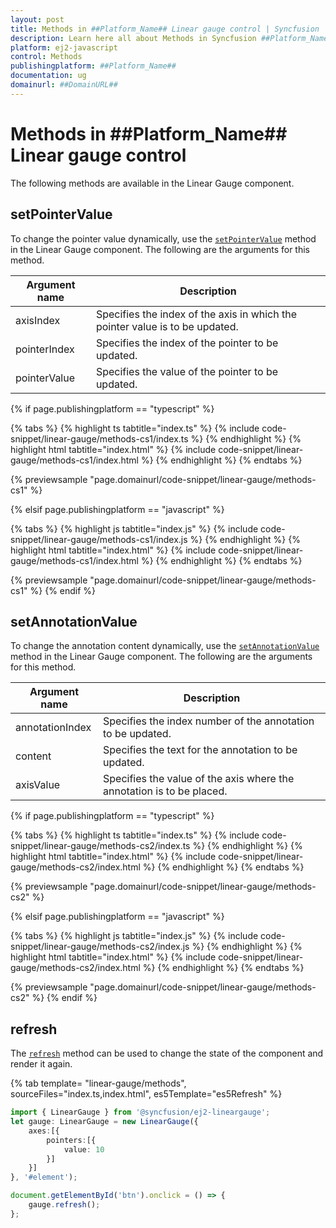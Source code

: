 ```yaml
---
layout: post
title: Methods in ##Platform_Name## Linear gauge control | Syncfusion
description: Learn here all about Methods in Syncfusion ##Platform_Name## Linear gauge control of Syncfusion Essential JS 2 and more.
platform: ej2-javascript
control: Methods 
publishingplatform: ##Platform_Name##
documentation: ug
domainurl: ##DomainURL##
---
```


# Methods in ##Platform_Name## Linear gauge control

The following methods are available in the Linear Gauge component.

## setPointerValue

To change the pointer value dynamically, use the [`setPointerValue`](../api/linear-gauge#setpointervalue) method in the Linear Gauge component. The following are the arguments for this method.

|   Argument name      |   Description                            |
|----------------------| -----------------------------------------|
|     axisIndex        |    Specifies the index of the axis in which the pointer value is to be updated.|
|     pointerIndex     |    Specifies the index of the pointer to be updated.           |
|     pointerValue     |    Specifies the value of the pointer to be updated.           |

{% if page.publishingplatform == "typescript" %}

 {% tabs %}
{% highlight ts tabtitle="index.ts" %}
{% include code-snippet/linear-gauge/methods-cs1/index.ts %}
{% endhighlight %}
{% highlight html tabtitle="index.html" %}
{% include code-snippet/linear-gauge/methods-cs1/index.html %}
{% endhighlight %}
{% endtabs %}
        
{% previewsample "page.domainurl/code-snippet/linear-gauge/methods-cs1" %}

{% elsif page.publishingplatform == "javascript" %}

{% tabs %}
{% highlight js tabtitle="index.js" %}
{% include code-snippet/linear-gauge/methods-cs1/index.js %}
{% endhighlight %}
{% highlight html tabtitle="index.html" %}
{% include code-snippet/linear-gauge/methods-cs1/index.html %}
{% endhighlight %}
{% endtabs %}

{% previewsample "page.domainurl/code-snippet/linear-gauge/methods-cs1" %}
{% endif %}

## setAnnotationValue

To change the annotation content dynamically, use the [`setAnnotationValue`](../api/linear-gauge#setannotationvalue) method in the Linear Gauge component. The following are the arguments for this method.

|   Argument name      |   Description                            |
|----------------------| -----------------------------------------|
|     annotationIndex  |    Specifies the index number of the annotation to be updated. |
|     content          |    Specifies the text for the annotation to be updated.        |
|     axisValue        |    Specifies the value of the axis where the annotation is to be placed.|

{% if page.publishingplatform == "typescript" %}

 {% tabs %}
{% highlight ts tabtitle="index.ts" %}
{% include code-snippet/linear-gauge/methods-cs2/index.ts %}
{% endhighlight %}
{% highlight html tabtitle="index.html" %}
{% include code-snippet/linear-gauge/methods-cs2/index.html %}
{% endhighlight %}
{% endtabs %}
        
{% previewsample "page.domainurl/code-snippet/linear-gauge/methods-cs2" %}

{% elsif page.publishingplatform == "javascript" %}

{% tabs %}
{% highlight js tabtitle="index.js" %}
{% include code-snippet/linear-gauge/methods-cs2/index.js %}
{% endhighlight %}
{% highlight html tabtitle="index.html" %}
{% include code-snippet/linear-gauge/methods-cs2/index.html %}
{% endhighlight %}
{% endtabs %}

{% previewsample "page.domainurl/code-snippet/linear-gauge/methods-cs2" %}
{% endif %}

## refresh

The [`refresh`](../api/linear-gauge#refresh) method can be used to change the state of the component and render it again.

{% tab template= "linear-gauge/methods", sourceFiles="index.ts,index.html", es5Template="es5Refresh" %}

```ts
import { LinearGauge } from '@syncfusion/ej2-lineargauge';
let gauge: LinearGauge = new LinearGauge({
    axes:[{
        pointers:[{
            value: 10
        }]
    }]
}, '#element');

document.getElementById('btn').onclick = () => {
    gauge.refresh();
};
```